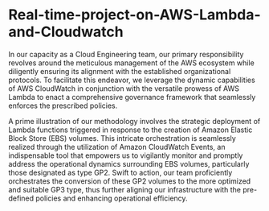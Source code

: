 # Real-time-project-on-AWS-Lambda-and-Cloudwatch


In our capacity as a Cloud Engineering team, our primary responsibility revolves around the meticulous management of the AWS ecosystem while diligently ensuring its alignment with the established organizational protocols. To facilitate this endeavor, we leverage the dynamic capabilities of AWS CloudWatch in conjunction with the versatile prowess of AWS Lambda to enact a comprehensive governance framework that seamlessly enforces the prescribed policies.

A prime illustration of our methodology involves the strategic deployment of Lambda functions triggered in response to the creation of Amazon Elastic Block Store (EBS) volumes. This intricate orchestration is seamlessly realized through the utilization of Amazon CloudWatch Events, an indispensable tool that empowers us to vigilantly monitor and promptly address the operational dynamics surrounding EBS volumes, particularly those designated as type GP2. Swift to action, our team proficiently orchestrates the conversion of these GP2 volumes to the more optimized and suitable GP3 type, thus further aligning our infrastructure with the pre-defined policies and enhancing operational efficiency.
